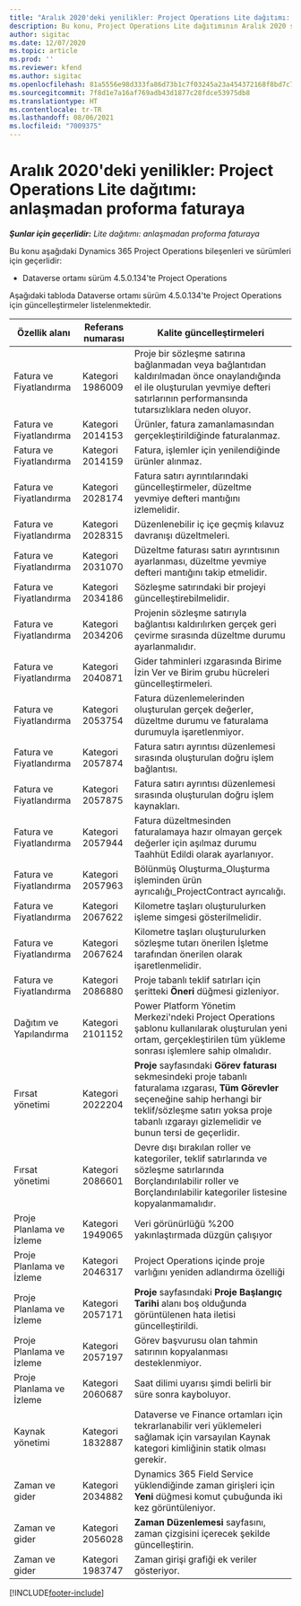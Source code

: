 ```yaml
---
title: "Aralık 2020'deki yenilikler: Project Operations Lite dağıtımı: anlaşmadan proforma faturaya"
description: Bu konu, Project Operations Lite dağıtımının Aralık 2020 sürümünde bulunan (anlaşmadan proforma faturaya) kalite güncelleştirmeleri hakkında bilgi sağlar.
author: sigitac
ms.date: 12/07/2020
ms.topic: article
ms.prod: ''
ms.reviewer: kfend
ms.author: sigitac
ms.openlocfilehash: 81a5556e98d333fa86d73b1c7f03245a23a454372168f8bd7c79fc4425387734
ms.sourcegitcommit: 7f8d1e7a16af769adb43d1877c28fdce53975db8
ms.translationtype: HT
ms.contentlocale: tr-TR
ms.lasthandoff: 08/06/2021
ms.locfileid: "7009375"
---
```

# <a name="whats-new-december-2020---project-operations-lite-deployment---deal-to-proforma-invoicing"></a>Aralık 2020'deki yenilikler: Project Operations Lite dağıtımı: anlaşmadan proforma faturaya

_**Şunlar için geçerlidir:** Lite dağıtımı: anlaşmadan proforma faturaya_

Bu konu aşağıdaki Dynamics 365 Project Operations bileşenleri ve sürümleri için geçerlidir:

  - Dataverse ortamı sürüm 4.5.0.134'te Project Operations 

Aşağıdaki tabloda Dataverse ortamı sürüm 4.5.0.134'te Project Operations için güncelleştirmeler listelenmektedir.

| **Özellik alanı** | **Referans numarası** | **Kalite güncelleştirmeleri** |
| --- | --- | --- |
| Fatura ve Fiyatlandırma | Kategori 1986009 | Proje bir sözleşme satırına bağlanmadan veya bağlantıdan kaldırılmadan önce onaylandığında el ile oluşturulan yevmiye defteri satırlarının performansında tutarsızlıklara neden oluyor. |
| Fatura ve Fiyatlandırma | Kategori 2014153 | Ürünler, fatura zamanlamasından gerçekleştirildiğinde faturalanmaz. |
| Fatura ve Fiyatlandırma | Kategori 2014159 | Fatura, işlemler için yenilendiğinde ürünler alınmaz. |
| Fatura ve Fiyatlandırma | Kategori 2028174 | Fatura satırı ayrıntılarındaki güncelleştirmeler, düzeltme yevmiye defteri mantığını izlemelidir. |
| Fatura ve Fiyatlandırma | Kategori 2028315 | Düzenlenebilir iç içe geçmiş kılavuz davranışı düzeltmeleri. |
| Fatura ve Fiyatlandırma | Kategori 2031070 | Düzeltme faturası satırı ayrıntısının ayarlanması, düzeltme yevmiye defteri mantığını takip etmelidir. |
| Fatura ve Fiyatlandırma | Kategori 2034186 | Sözleşme satırındaki bir projeyi güncelleştirebilmelidir. |
| Fatura ve Fiyatlandırma | Kategori 2034206 | Projenin sözleşme satırıyla bağlantısı kaldırılırken gerçek geri çevirme sırasında düzeltme durumu ayarlanmalıdır. |
| Fatura ve Fiyatlandırma | Kategori 2040871 | Gider tahminleri ızgarasında Birime İzin Ver ve Birim grubu hücreleri güncelleştirmeleri. |
| Fatura ve Fiyatlandırma | Kategori 2053754 | Fatura düzenlemelerinden oluşturulan gerçek değerler, düzeltme durumu ve faturalama durumuyla işaretlenmiyor. |
| Fatura ve Fiyatlandırma | Kategori 2057874 | Fatura satırı ayrıntısı düzenlemesi sırasında oluşturulan doğru işlem bağlantısı. |
| Fatura ve Fiyatlandırma | Kategori 2057875 | Fatura satırı ayrıntısı düzenlemesi sırasında oluşturulan doğru işlem kaynakları. |
| Fatura ve Fiyatlandırma | Kategori 2057944 | Fatura düzeltmesinden faturalamaya hazır olmayan gerçek değerler için aşılmaz durumu Taahhüt Edildi olarak ayarlanıyor. |
| Fatura ve Fiyatlandırma | Kategori 2057963 | Bölünmüş Oluşturma\_Oluşturma işleminden ürün ayrıcalığı\_ProjectContract ayrıcalığı. |
| Fatura ve Fiyatlandırma | Kategori 2067622 | Kilometre taşları oluşturulurken işleme simgesi gösterilmelidir. |
| Fatura ve Fiyatlandırma | Kategori 2067624 | Kilometre taşları oluşturulurken sözleşme tutarı önerilen İşletme tarafından önerilen olarak işaretlenmelidir. |
| Fatura ve Fiyatlandırma | Kategori 2086880 | Proje tabanlı teklif satırları için şeritteki **Öneri** düğmesi gizleniyor. |
| Dağıtım ve Yapılandırma | Kategori 2101152 | Power Platform Yönetim Merkezi'ndeki Project Operations şablonu kullanılarak oluşturulan yeni ortam, gerçekleştirilen tüm yükleme sonrası işlemlere sahip olmalıdır. |
|   Fırsat yönetimi | Kategori 2022204 | **Proje** sayfasındaki **Görev faturası** sekmesindeki proje tabanlı faturalama ızgarası, **Tüm Görevler** seçeneğine sahip herhangi bir teklif/sözleşme satırı yoksa proje tabanlı ızgarayı gizlemelidir ve bunun tersi de geçerlidir. |
|   Fırsat yönetimi | Kategori 2086601 | Devre dışı bırakılan roller ve kategoriler, teklif satırlarında ve sözleşme satırlarında Borçlandırılabilir roller ve Borçlandırılabilir kategoriler listesine kopyalanmamalıdır. |
| Proje Planlama ve İzleme | Kategori 1949065 | Veri görünürlüğü %200 yakınlaştırmada düzgün çalışıyor |
| Proje Planlama ve İzleme | Kategori 2046317 | Project Operations içinde proje varlığını yeniden adlandırma özelliği |
| Proje Planlama ve İzleme | Kategori 2057171 | **Proje** sayfasındaki **Proje Başlangıç Tarihi** alanı boş olduğunda görüntülenen hata iletisi güncelleştirildi. |
| Proje Planlama ve İzleme | Kategori 2057197 | Görev başvurusu olan tahmin satırının kopyalanması desteklenmiyor. |
| Proje Planlama ve İzleme | Kategori 2060687 | Saat dilimi uyarısı şimdi belirli bir süre sonra kayboluyor. |
| Kaynak yönetimi | Kategori 1832887 | Dataverse ve Finance ortamları için tekrarlanabilir veri yüklemeleri sağlamak için varsayılan Kaynak kategori kimliğinin statik olması gerekir. |
| Zaman ve gider | Kategori 2034882 | Dynamics 365 Field Service yüklendiğinde zaman girişleri için **Yeni** düğmesi komut çubuğunda iki kez görüntüleniyor. |
| Zaman ve gider | Kategori 2056028 | **Zaman Düzenlemesi** sayfasını, zaman çizgisini içerecek şekilde güncelleştirin. |
| Zaman ve gider | Kategori 1983747 | Zaman girişi grafiği ek veriler gösteriyor. |


[!INCLUDE[footer-include](../../includes/footer-banner.md)]